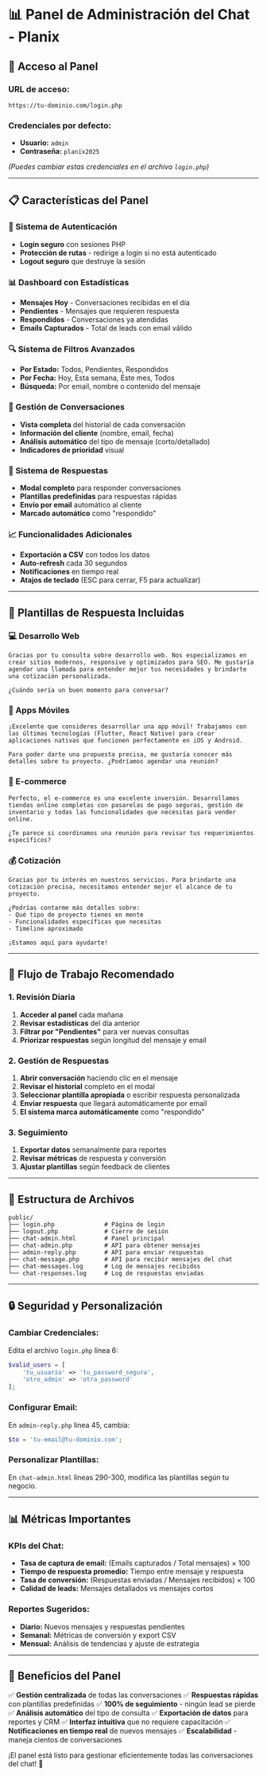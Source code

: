 # 📊 Panel de Administración del Chat - Planix

## **🎯 Acceso al Panel**

### **URL de acceso:**
```
https://tu-dominio.com/login.php
```

### **Credenciales por defecto:**
- **Usuario:** `admin`
- **Contraseña:** `planix2025`

*(Puedes cambiar estas credenciales en el archivo `login.php`)*

---

## **📋 Características del Panel**

### **🔐 Sistema de Autenticación**
- **Login seguro** con sesiones PHP
- **Protección de rutas** - redirige a login si no está autenticado
- **Logout seguro** que destruye la sesión

### **📊 Dashboard con Estadísticas**
- **Mensajes Hoy** - Conversaciones recibidas en el día
- **Pendientes** - Mensajes que requieren respuesta
- **Respondidos** - Conversaciones ya atendidas
- **Emails Capturados** - Total de leads con email válido

### **🔍 Sistema de Filtros Avanzados**
- **Por Estado:** Todos, Pendientes, Respondidos
- **Por Fecha:** Hoy, Esta semana, Este mes, Todos
- **Búsqueda:** Por email, nombre o contenido del mensaje

### **💬 Gestión de Conversaciones**
- **Vista completa** del historial de cada conversación
- **Información del cliente** (nombre, email, fecha)
- **Análisis automático** del tipo de mensaje (corto/detallado)
- **Indicadores de prioridad** visual

### **📧 Sistema de Respuestas**
- **Modal completo** para responder conversaciones
- **Plantillas predefinidas** para respuestas rápidas
- **Envío por email** automático al cliente
- **Marcado automático** como "respondido"

### **📈 Funcionalidades Adicionales**
- **Exportación a CSV** con todos los datos
- **Auto-refresh** cada 30 segundos
- **Notificaciones** en tiempo real
- **Atajos de teclado** (ESC para cerrar, F5 para actualizar)

---

## **🎨 Plantillas de Respuesta Incluidas**

### **💻 Desarrollo Web**
```
Gracias por tu consulta sobre desarrollo web. Nos especializamos en crear sitios modernos, responsive y optimizados para SEO. Me gustaría agendar una llamada para entender mejor tus necesidades y brindarte una cotización personalizada.

¿Cuándo sería un buen momento para conversar?
```

### **📱 Apps Móviles**
```
¡Excelente que consideres desarrollar una app móvil! Trabajamos con las últimas tecnologías (Flutter, React Native) para crear aplicaciones nativas que funcionen perfectamente en iOS y Android.

Para poder darte una propuesta precisa, me gustaría conocer más detalles sobre tu proyecto. ¿Podríamos agendar una reunión?
```

### **🛒 E-commerce**
```
Perfecto, el e-commerce es una excelente inversión. Desarrollamos tiendas online completas con pasarelas de pago seguras, gestión de inventario y todas las funcionalidades que necesitas para vender online.

¿Te parece si coordinamos una reunión para revisar tus requerimientos específicos?
```

### **💰 Cotización**
```
Gracias por tu interés en nuestros servicios. Para brindarte una cotización precisa, necesitamos entender mejor el alcance de tu proyecto.

¿Podrías contarme más detalles sobre:
- Qué tipo de proyecto tienes en mente
- Funcionalidades específicas que necesitas
- Timeline aproximado

¡Estamos aquí para ayudarte!
```

---

## **🔧 Flujo de Trabajo Recomendado**

### **1. Revisión Diaria**
1. **Acceder al panel** cada mañana
2. **Revisar estadísticas** del día anterior
3. **Filtrar por "Pendientes"** para ver nuevas consultas
4. **Priorizar respuestas** según longitud del mensaje y email

### **2. Gestión de Respuestas**
1. **Abrir conversación** haciendo clic en el mensaje
2. **Revisar el historial** completo en el modal
3. **Seleccionar plantilla apropiada** o escribir respuesta personalizada
4. **Enviar respuesta** que llegará automáticamente por email
5. **El sistema marca automáticamente** como "respondido"

### **3. Seguimiento**
1. **Exportar datos** semanalmente para reportes
2. **Revisar métricas** de respuesta y conversión
3. **Ajustar plantillas** según feedback de clientes

---

## **📁 Estructura de Archivos**

```
public/
├── login.php              # Página de login
├── logout.php             # Cierre de sesión
├── chat-admin.html        # Panel principal
├── chat-admin.php         # API para obtener mensajes
├── admin-reply.php        # API para enviar respuestas
├── chat-message.php       # API para recibir mensajes del chat
├── chat-messages.log      # Log de mensajes recibidos
└── chat-responses.log     # Log de respuestas enviadas
```

---

## **🔒 Seguridad y Personalización**

### **Cambiar Credenciales:**
Edita el archivo `login.php` línea 6:
```php
$valid_users = [
    'tu_usuario' => 'tu_password_segura',
    'otro_admin' => 'otra_password'
];
```

### **Configurar Email:**
En `admin-reply.php` línea 45, cambia:
```php
$to = 'tu-email@tu-dominio.com';
```

### **Personalizar Plantillas:**
En `chat-admin.html` líneas 290-300, modifica las plantillas según tu negocio.

---

## **📊 Métricas Importantes**

### **KPIs del Chat:**
- **Tasa de captura de email:** (Emails capturados / Total mensajes) × 100
- **Tiempo de respuesta promedio:** Tiempo entre mensaje y respuesta
- **Tasa de conversión:** (Respuestas enviadas / Mensajes recibidos) × 100
- **Calidad de leads:** Mensajes detallados vs mensajes cortos

### **Reportes Sugeridos:**
- **Diario:** Nuevos mensajes y respuestas pendientes
- **Semanal:** Métricas de conversión y export CSV
- **Mensual:** Análisis de tendencias y ajuste de estrategia

---

## **🚀 Beneficios del Panel**

✅ **Gestión centralizada** de todas las conversaciones
✅ **Respuestas rápidas** con plantillas predefinidas
✅ **100% de seguimiento** - ningún lead se pierde
✅ **Análisis automático** del tipo de consulta
✅ **Exportación de datos** para reportes y CRM
✅ **Interfaz intuitiva** que no requiere capacitación
✅ **Notificaciones en tiempo real** de nuevos mensajes
✅ **Escalabilidad** - maneja cientos de conversaciones

¡El panel está listo para gestionar eficientemente todas las conversaciones del chat! 🎉